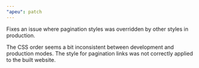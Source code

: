 ```yaml
---
"apeu": patch
---
```


Fixes an issue where pagination styles was overridden by other styles in production.

The CSS order seems a bit inconsistent between development and production modes. The style for pagination links was not correctly applied to the built website.
